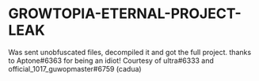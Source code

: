 # GROWTOPIA-ETERNAL-PROJECT-LEAK
Was sent unobfuscated files, decompiled it and got the full project. thanks to Aptone#6363 for being an idiot!
Courtesy of ultra#6333 and official_1017_guwopmaster#6759 (cadua)
